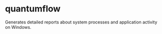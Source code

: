 # quantumflow
Generates detailed reports about system processes and application activity on Windows.

